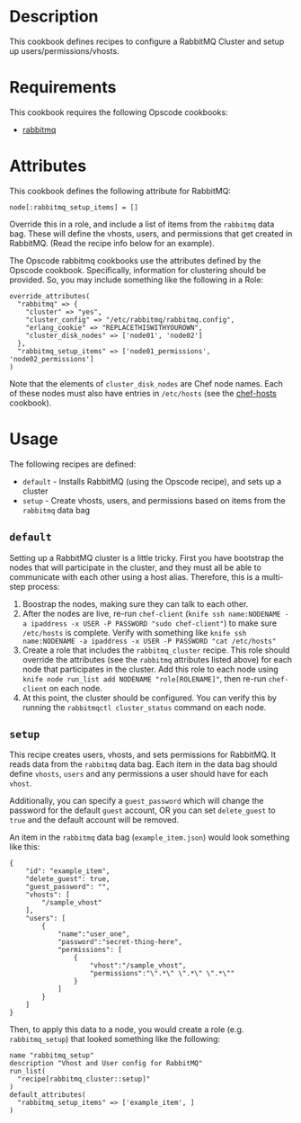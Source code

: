 Description
===========
This cookbook defines recipes to configure a RabbitMQ Cluster and setup
up users/permissions/vhosts.

Requirements
============
This cookbook requires the following Opscode cookbooks:

* [rabbitmq](https://github.com/opscode/cookbooks/tree/master/rabbitmq)

Attributes
==========
This cookbook defines the following attribute for RabbitMQ:

    node[:rabbitmq_setup_items] = []

Override this in a role, and include a list of items from the `rabbitmq` data bag. These will define the vhosts, users, and permissions that get created in RabbitMQ. (Read the recipe info below for an example).

The Opscode rabbitmq cookbooks use the attributes defined by the Opscode cookbook. Specifically, information for clustering should be provided. So, you may include something like the following in a Role:

    override_attributes(
      "rabbitmq" => {
        "cluster" => "yes",
        "cluster_config" => "/etc/rabbitmq/rabbitmq.config",
        "erlang_cookie" => "REPLACETHISWITHYOUROWN",
        "cluster_disk_nodes" => ['node01', 'node02']  
      },
      "rabbitmq_setup_items" => ['node01_permissions', 'node02_permissions']
    )

Note that the elements of `cluster_disk_nodes` are Chef node names. Each of these nodes must also have entries in `/etc/hosts` (see the [chef-hosts](https://github.com/coroutine/chef-hosts) cookbook).

Usage
=====
The following recipes are defined:

* `default` - Installs RabbitMQ (using the Opscode recipe), and sets up a cluster
* `setup` - Create vhosts, users, and permissions based on items from the `rabbitmq` data bag

`default`
---------
Setting up a RabbitMQ cluster is a little tricky. First you have bootstrap the nodes that will participate in the cluster, and they must all be able to communicate with each other using a host alias. Therefore, this is a multi-step process:

1. Boostrap the nodes, making sure they can talk to each other. 
2. After the nodes are live, re-run `chef-client` (`knife ssh name:NODENAME -a ipaddress -x USER -P PASSWORD "sudo chef-client"`) to make sure `/etc/hosts` is complete. Verify with something like `knife ssh name:NODENAME -a ipaddress -x USER -P PASSWORD "cat /etc/hosts"`
3. Create a role that includes the `rabbitmq_cluster` recipe. This role should override the attributes (see the `rabbitmq` attributes listed above) for each node that participates in the cluster. Add this role to each node using `knife node run_list add NODENAME "role[ROLENAME]"`, then re-run `chef-client` on each node.
4. At this point, the cluster should be configured. You can verify this by running the `rabbitmqctl cluster_status` command on each node.

`setup`
-------
This recipe creates users, vhosts, and sets permissions for RabbitMQ. It reads data from the `rabbitmq` data bag. Each item in the data bag should define `vhosts`, `users` and any permissions a user should have for each `vhost`. 

Additionally, you can specify a `guest_password` which will change the password for the default `guest` account, OR you can set `delete_guest` to `true` and the default account will be removed.

An item in the `rabbitmq` data bag (`example_item.json`) would look something like this:

    {
        "id": "example_item",
        "delete_guest": true,
        "guest_password": "",
        "vhosts": [
            "/sample_vhost"
        ],
        "users": [
            {
                "name":"user_one",
                "password":"secret-thing-here",
                "permissions": [
                    {
                        "vhost":"/sample_vhost",
                        "permissions":"\".*\" \".*\" \".*\""
                    }
                ]
            }
        ]
    }

Then, to apply this data to a node, you would create a role (e.g. `rabbitmq_setup`) that looked something like the following:

    name "rabbitmq_setup"
    description "Vhost and User config for RabbitMQ"
    run_list(
      "recipe[rabbitmq_cluster::setup]"
    )
    default_attributes(
      "rabbitmq_setup_items" => ['example_item', ]
    )

